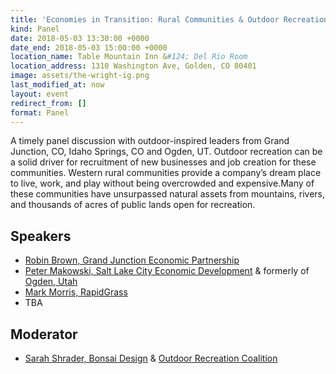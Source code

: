 ```yaml
---
title: 'Economies in Transition: Rural Communities & Outdoor Recreation'
kind: Panel
date: 2018-05-03 13:30:00 +0000
date_end: 2018-05-03 15:00:00 +0000
location_name: Table Mountain Inn &#124; Del Rio Room
location_address: 1310 Washington Ave, Golden, CO 80401
image: assets/the-wright-ig.png
last_modified_at: now
layout: event
redirect_from: []
format: Panel
---
```

A timely panel discussion with outdoor-inspired leaders from Grand Junction, CO, Idaho Springs, CO and Ogden, UT. Outdoor recreation can be a solid driver for recruitment of new businesses and job creation for these communities. Western rural communities provide a company’s dream place to live, work, and play without being overcrowded and expensive.Many of these communities have unsurpassed natural assets from mountains, rivers, and thousands of acres of public lands open for recreation.

## Speakers

* [Robin Brown, Grand Junction Economic Partnership](http://www.gjep.org/)
* [Peter Makowski, Salt Lake City Economic Development](http://www.slcgov.com/economic-development) & formerly of [Ogden, Utah](http://ogdenbusiness.com/home.aspx)
* [Mark Morris, RapidGrass](http://www.rapidgrass.com/)
* TBA

## Moderator

* [Sarah Shrader, Bonsai Design](http://bonsai-design.com/) & [Outdoor Recreation Coalition](http://www.outdoorrecreationcoalition.com/)